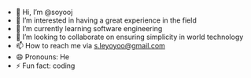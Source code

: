 - 👋 Hi, I’m @soyooj
- 👀 I’m interested in having a great experience in the field
- 🌱 I’m currently learning software engineering
- 💞️ I’m looking to collaborate on ensuring simplicity in world technology
- 📫 How to reach me via s.leyoyoo@gmail.com
- 😄 Pronouns: He
- ⚡ Fun fact: coding

<!---
soyooj/soyooj is a ✨ special ✨ repository because its `README.md` (this file) appears on your GitHub profile.
You can click the Preview link to take a look at your changes.
--->
